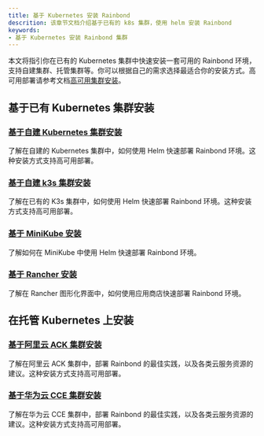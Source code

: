 ```yaml
---
title: 基于 Kubernetes 安装 Rainbond
descrition: 该章节文档介绍基于已有的 k8s 集群，使用 helm 安装 Rainbond
keywords:
- 基于 Kubernetes 安装 Rainbond 集群
---
```


本文将指引你在已有的 Kubernetes 集群中快速安装一套可用的 Rainbond 环境，支持自建集群、托管集群等。你可以根据自己的需求选择最适合你的安装方式。高可用部署请参考文档[高可用集群安装](/docs/installation/ha-deployment/)。

## 基于已有 Kubernetes 集群安装

### [基于自建 Kubernetes 集群安装](/docs/installation/install-with-helm/install-from-kubernetes)

了解在自建的 Kubernetes 集群中，如何使用 Helm 快速部署 Rainbond 环境。这种安装方式支持高可用部署。

### [基于自建 k3s 集群安装](/docs/installation/install-with-helm/other/k3s-install-with-helm/)

了解在已有的 K3s 集群中，如何使用 Helm 快速部署 Rainbond 环境。这种安装方式支持高可用部署。

### [基于 MiniKube 安装](/docs/installation/install-with-helm/other/install-from-minikube/)

了解如何在 MiniKube 中使用 Helm 快速部署 Rainbond 环境。

### [基于 Rancher 安装](/docs/installation/install-with-helm/other/install-from-rancher/)

了解在 Rancher 图形化界面中，如何使用应用商店快速部署 Rainbond 环境。

## 在托管 Kubernetes 上安装

### [基于阿里云 ACK 集群安装](/docs/installation/install-with-helm/cloud/ack-install-with-helm/)

了解在阿里云 ACK 集群中，部署 Rainbond 的最佳实践，以及各类云服务资源的建议。这种安装方式支持高可用部署。

### [基于华为云 CCE 集群安装](/docs/installation/install-with-helm/cloud/cce-install-with-helm/)

了解在华为云 CCE 集群中，部署 Rainbond 的最佳实践，以及各类云服务资源的建议。这种安装方式支持高可用部署。
